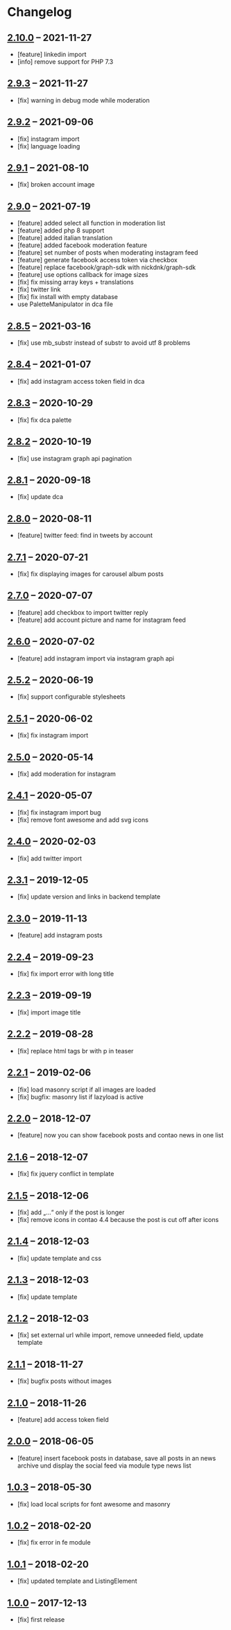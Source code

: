 # Changelog

## [2.10.0](https://github.com/pdir/social-feed-bundle/tree/2.10.0) – 2021-11-27

- [feature] linkedin import
- [info] remove support for PHP 7.3

## [2.9.3](https://github.com/pdir/social-feed-bundle/tree/2.9.3) – 2021-11-27

- [fix] warning in debug mode while moderation

## [2.9.2](https://github.com/pdir/social-feed-bundle/tree/2.9.2) – 2021-09-06

- [fix] instagram import
- [fix] language loading

## [2.9.1](https://github.com/pdir/social-feed-bundle/tree/2.9.1) – 2021-08-10

- [fix] broken account image

## [2.9.0](https://github.com/pdir/social-feed-bundle/tree/2.9.0) – 2021-07-19

- [feature] added select all function in moderation list
- [feature] added php 8 support
- [feature] added italian translation
- [feature] added facebook moderation feature
- [feature] set number of posts when moderating instagram feed
- [feature] generate facebook access token via checkbox
- [feature] replace facebook/graph-sdk with nickdnk/graph-sdk
- [feature] use options callback for image sizes
- [fix] fix missing array keys + translations
- [fix] twitter link
- [fix] fix install with empty database
- use PaletteManipulator in dca file

## [2.8.5](https://github.com/pdir/social-feed-bundle/tree/2.8.5) – 2021-03-16

- [fix] use mb_substr instead of substr to avoid utf 8 problems

## [2.8.4](https://github.com/pdir/social-feed-bundle/tree/2.8.4) – 2021-01-07

- [fix] add instagram access token field in dca

## [2.8.3](https://github.com/pdir/social-feed-bundle/tree/2.8.3) – 2020-10-29

- [fix] fix dca palette

## [2.8.2](https://github.com/pdir/social-feed-bundle/tree/2.8.2) – 2020-10-19

- [fix] use instagram graph api pagination

## [2.8.1](https://github.com/pdir/social-feed-bundle/tree/2.8.1) – 2020-09-18

- [fix] update dca

## [2.8.0](https://github.com/pdir/social-feed-bundle/tree/2.8.0) – 2020-08-11

- [feature] twitter feed: find in tweets by account

## [2.7.1](https://github.com/pdir/social-feed-bundle/tree/2.7.1) – 2020-07-21

- [fix] fix displaying images for carousel album posts

## [2.7.0](https://github.com/pdir/social-feed-bundle/tree/2.7.0) – 2020-07-07

- [feature] add checkbox to import twitter reply
- [feature] add account picture and name for instagram feed

## [2.6.0](https://github.com/pdir/social-feed-bundle/tree/2.6.0) – 2020-07-02

- [feature] add instagram import via instagram graph api

## [2.5.2](https://github.com/pdir/social-feed-bundle/tree/2.5.2) – 2020-06-19

- [fix] support configurable stylesheets

## [2.5.1](https://github.com/pdir/social-feed-bundle/tree/2.5.1) – 2020-06-02

- [fix] fix instagram import

## [2.5.0](https://github.com/pdir/social-feed-bundle/tree/2.5.0) – 2020-05-14

- [fix] add moderation for instagram

## [2.4.1](https://github.com/pdir/social-feed-bundle/tree/2.4.1) – 2020-05-07

- [fix] fix instagram import bug
- [fix] remove font awesome and add svg icons

## [2.4.0](https://github.com/pdir/social-feed-bundle/tree/2.4.0) – 2020-02-03

- [fix] add twitter import

## [2.3.1](https://github.com/pdir/social-feed-bundle/tree/2.3.1) – 2019-12-05

- [fix] update version and links in backend template

## [2.3.0](https://github.com/pdir/social-feed-bundle/tree/2.3.0) – 2019-11-13

- [feature] add instagram posts

## [2.2.4](https://github.com/pdir/social-feed-bundle/tree/2.2.4) – 2019-09-23

- [fix] fix import error with long title

## [2.2.3](https://github.com/pdir/social-feed-bundle/tree/2.2.3) – 2019-09-19

- [fix] import image title

## [2.2.2](https://github.com/pdir/social-feed-bundle/tree/2.2.2) – 2019-08-28

- [fix] replace html tags br with p in teaser

## [2.2.1](https://github.com/pdir/social-feed-bundle/tree/2.2.1) – 2019-02-06

- [fix] load masonry script if all images are loaded
- [fix] bugfix: masonry list if lazyload is active

## [2.2.0](https://github.com/pdir/social-feed-bundle/tree/2.2.0) – 2018-12-07

- [feature] now you can show facebook posts and contao news in one list

## [2.1.6](https://github.com/pdir/social-feed-bundle/tree/2.1.6) – 2018-12-07

- [fix] fix jquery conflict in template

## [2.1.5](https://github.com/pdir/social-feed-bundle/tree/2.1.5) – 2018-12-06

- [fix] add „…“ only if the post is longer
- [fix] remove icons in contao 4.4 because the post is cut off after icons

## [2.1.4](https://github.com/pdir/social-feed-bundle/tree/2.1.4) – 2018-12-03

- [fix] update template and css

## [2.1.3](https://github.com/pdir/social-feed-bundle/tree/2.1.3) – 2018-12-03

- [fix] update template

## [2.1.2](https://github.com/pdir/social-feed-bundle/tree/2.1.2) – 2018-12-03

- [fix] set external url while import, remove unneeded field, update template

## [2.1.1](https://github.com/pdir/social-feed-bundle/tree/2.1.1) – 2018-11-27

- [fix] bugfix posts without images

## [2.1.0](https://github.com/pdir/social-feed-bundle/tree/2.1.0) – 2018-11-26

- [feature] add access token field

## [2.0.0](https://github.com/pdir/social-feed-bundle/tree/2.0.0) – 2018-06-05

- [feature] insert facebook posts in database, save all posts in an news archive und display the social feed via module type news list

## [1.0.3](https://github.com/pdir/social-feed-bundle/tree/1.0.3) – 2018-05-30

- [fix] load local scripts for font awesome and masonry

## [1.0.2](https://github.com/pdir/social-feed-bundle/tree/1.0.2) – 2018-02-20

- [fix] fix error in fe module

## [1.0.1](https://github.com/pdir/social-feed-bundle/tree/1.0.1) – 2018-02-20

- [fix] updated template and ListingElement

## [1.0.0](https://github.com/pdir/social-feed-bundle/tree/1.0.0) – 2017-12-13

- [fix] first release
